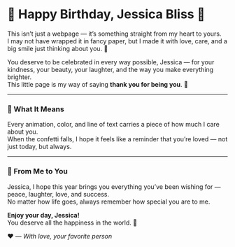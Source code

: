 # 💖 Happy Birthday, Jessica Bliss 🎂

This isn’t just a webpage — it’s something straight from my heart to yours.  
I may not have wrapped it in fancy paper, but I made it with love, care, and a big smile just thinking about you. 💞  

You deserve to be celebrated in every way possible, Jessica — for your kindness, your beauty, your laughter, and the way you make everything brighter.  
This little page is my way of saying **thank you for being you**. 🌷  

---

### 💝 What It Means
Every animation, color, and line of text carries a piece of how much I care about you.  
When the confetti falls, I hope it feels like a reminder that you’re loved — not just today, but always.  

---

### 🌹 From Me to You
Jessica, I hope this year brings you everything you’ve been wishing for — peace, laughter, love, and success.  
No matter how life goes, always remember how special you are to me. 

**Enjoy your day, Jessica!**  
You deserve all the happiness in the world. 🌷

❤️ *— With love, your favorite person*
